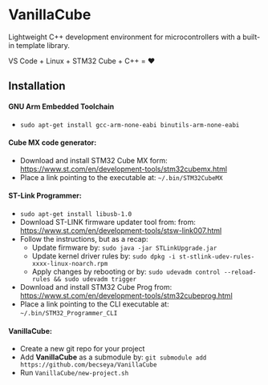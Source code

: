 # VanillaCube
Lightweight C++ development environment for microcontrollers with a built-in template library.

VS Code + Linux + STM32 Cube + C++ = :heart:

## Installation

#### GNU Arm Embedded Toolchain
- `sudo apt-get install gcc-arm-none-eabi binutils-arm-none-eabi`

#### Cube MX code generator:
- Download and install STM32 Cube MX form: https://www.st.com/en/development-tools/stm32cubemx.html
- Place a link pointing to the executable at: `~/.bin/STM32CubeMX`

#### ST-Link Programmer:
- `sudo apt-get install libusb-1.0`
- Download ST-LINK firmware updater tool from: from: https://www.st.com/en/development-tools/stsw-link007.html
- Follow the instructions, but as a recap:
  - Update firmware by: `sudo java -jar STLinkUpgrade.jar`
  - Update kernel driver rules by: `sudo dpkg -i st-stlink-udev-rules-xxxx-linux-noarch.rpm`
  - Apply changes by rebooting or by: `sudo udevadm control --reload-rules && sudo udevadm trigger`
- Download and install STM32 Cube Prog from: https://www.st.com/en/development-tools/stm32cubeprog.html
- Place a link pointing to the CLI executable at: `~/.bin/STM32_Programmer_CLI`

#### VanillaCube:
- Create a new git repo for your project
- Add **VanillaCube** as a submodule by: `git submodule add https://github.com/becseya/VanillaCube`
- Run `VanillaCube/new-project.sh`
